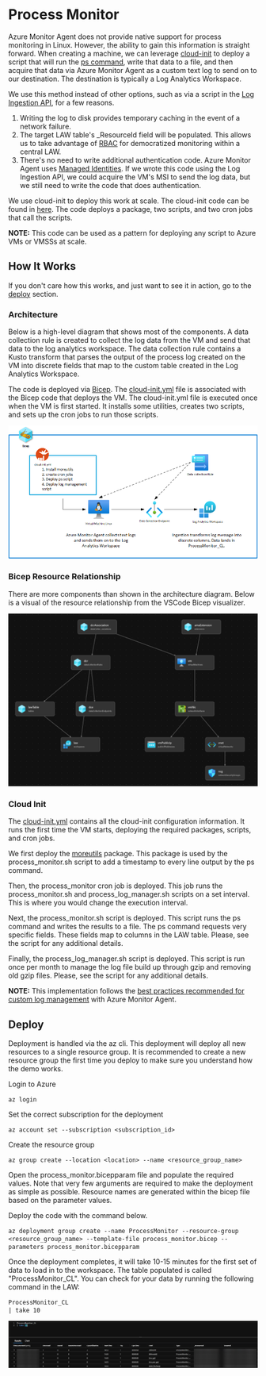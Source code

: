 # Process Monitor

Azure Monitor Agent does not provide native support for process monitoring in Linux. However, the ability to gain this information is straight forward. When creating a machine, we can leverage [cloud-init](https://learn.microsoft.com/en-us/azure/virtual-machines/linux/using-cloud-init) to deploy a script that will run the [ps command](https://www.man7.org/linux/man-pages/man1/ps.1.html), write that data to a file, and then acquire that data via Azure Monitor Agent as a custom text log to send on to our destination. The destination is typically a Log Analytics Workspace.

We use this method instead of other options, such as via a script in the [Log Ingestion API](https://learn.microsoft.com/en-us/azure/azure-monitor/logs/logs-ingestion-api-overview), for a few reasons.

1. Writing the log to disk provides temporary caching in the event of a network failure.
2. The target LAW table's _ResourceId field will be populated. This allows us to take advantage of [RBAC](https://learn.microsoft.com/en-us/azure/azure-monitor/logs/manage-access) for democratized monitoring within a central LAW.
3. There's no need to write additional authentication code. Azure Monitor Agent uses [Managed Identities](https://learn.microsoft.com/en-us/azure/active-directory/managed-identities-azure-resources/overview). If we wrote this code using the Log Ingestion API, we could acquire the VM's MSI to send the log data, but we still need to write the code that does authentication. 

We use cloud-init to deploy this work at scale. The cloud-init code can be found in [here](./cloud-init.yml). The code deploys a package, two scripts, and two cron jobs that call the scripts.

__NOTE:__ This code can be used as a pattern for deploying any script to Azure VMs or VMSSs at scale.

## How It Works

If you don't care how this works, and just want to see it in action, go to the [deploy](#deploy) section.

### Architecture

Below is a high-level diagram that shows most of the components. A data collection rule is created to collect the log data from the VM and send that data to the log analytics workspace. The data collection rule contains a Kusto transform that parses the output of the process log created on the VM into discrete fields that map to the custom table created in the Log Analytics Workspace.

The code is deployed via [Bicep](https://learn.microsoft.com/en-us/azure/azure-resource-manager/bicep/overview?tabs=bicep). The [cloud-init.yml](./cloud-init.yml) file is associated with the Bicep code that deploys the VM. The cloud-init.yml file is executed once when the VM is first started. It installs some utilities, creates two scripts, and sets up the cron jobs to run those scripts.

![Architecture](./images/process_monitor_diagram.png)

### Bicep Resource Relationship

There are more components than shown in the architecture diagram. Below is a visual of the resource relationship from the VSCode Bicep visualizer.

![Bicep Resource Relationship](./images/resource-relationship.png)

### Cloud Init

The [cloud-init.yml](./cloud-init.yml) contains all the cloud-init configuration information. It runs the first time the VM starts, deploying the required packages, scripts, and cron jobs.

We first deploy the [moreutils](https://www.putorius.net/moreutils.html) package. This package is used by the process_monitor.sh script to add a timestamp to every line output by the ps command.

Then, the process_monitor cron job is deployed. This job runs the process_monitor.sh and process_log_manager.sh scripts on a set interval. This is where you would change the execution interval.

Next, the process_monitor.sh script is deployed. This script runs the ps command and writes the results to a file. The ps command requests very specific fields. These fields map to columns in the LAW table. Please, see the script for any additional details.

Finally, the process_log_manager.sh script is deployed. This script is run once per month to manage the log file build up through gzip and removing old gzip files. Please, see the script for any additional details.

__NOTE:__ This implementation follows the [best practices recommended for custom log management](https://learn.microsoft.com/en-us/azure/azure-monitor/agents/data-collection-text-log?tabs%253Dportal#prerequisites) with Azure Monitor Agent.

## Deploy

Deployment is handled via the az cli. This deployment will deploy all new resources to a single resource group. It is recommended to create a new resource group the first time you deploy to make sure you understand how the demo works.

Login to Azure

```pwsh
az login
```

Set the correct subscription for the deployment

```pwsh
az account set --subscription <subscription_id>
```

Create the resource group

```pwsh
az group create --location <location> --name <resource_group_name>
```

Open the process_monitor.bicepparam file and populate the required values. Note that very few arguments are required to make the deployment as simple as possible. Resource names are generated within the bicep file based on the parameter values.

Deploy the code with the command below.

```pwsh
az deployment group create --name ProcessMonitor --resource-group <resource_group_name> --template-file process_monitor.bicep --parameters process_monitor.bicepparam
```

Once the deployment completes, it will take 10-15 minutes for the first set of data to load in to the workspace. The table populated is called "ProcessMonitor_CL". You can check for your data by running the following command in the LAW:

```
ProcessMonitor_CL
| take 10
```

![ProcessMonitor_CL Contains Results](./images/processmonitor_cl.png)